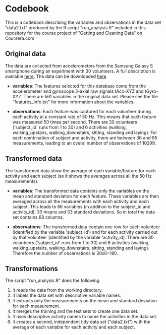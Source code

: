 # Codebook

This is a codebook describing the variables and observations in the data set "data2.txt" produced by the R script "run_analysis.R" included in this repository for the course project of "Getting and Cleaning Data" on Coursera.com

## Original data
The data are collected from accelerometers from the Samsung Galaxy S smartphone during an experiment with 30 volunteers. A full description is available [here](http://archive.ics.uci.edu/ml/datasets/Human+Activity+Recognition+Using+Smartphones). The data can be downloaded [here](https://d396qusza40orc.cloudfront.net/getdata%2Fprojectfiles%2FUCI%20HAR%20Dataset.zip).

- **variables**: The features selected for this database come from the accelerometer and gyroscope 3-axial raw signals tAcc-XYZ and tGyro-XYZ. There are 561 variables in the original data set. Please see the file "features_info.txt" for more information about the variables.

- **observations**: Each feature was captured for each volunteer during each activity at a constant rate of 50 Hz. This means that each feature was measured 50 times per second. There are 30 volunteers ('subject_id' runs from 1 to 30) and 6 activities (walking, walking_upstairs, walking_downstairs, sitting, standing and laying). For each combination of subject and activity, there are between 36 and 95 measurements, leading to an overal number of observations of 10299.

## Transformed data
The transformed data show the average of each variable/feature for each activity and each subject (so it shows the averages across all the 50 Hz measurements). 

- **variables**: The transformed data contains only the variables on the mean and standard deviation for each feature. These variables are then averaged across all the measurements with each activity and each subject. This leads to 66 variables (in addition to the subject_id and activity_id): 33 means and 33 standard deviations. So in total the data set contains 68 columns.

- **observations**: The transformed data contain one row for each volunteer (identified by the variable 'subject_id') and for each activity carried out by that volunteer (identified by the variable 'activity_id). There are 30 volunteers ('subject_id' runs from 1 to 30) and 6 activities (walking, walking_upstairs, walking_downstairs, sitting, standing and laying). Therefore the number of observations is 30x6=180.

## Transformations
The script "run_analysis.R" does the following:

1. It reads the data from the working directory.
2. It labels the data set with descriptive variable names. 
3. It extracts only the measurements on the mean and standard deviation for each measurement. 
4. It merges the training and the test sets to create one data set.
5. It uses descriptive activity names to name the activities in the data set.
6. It creates a second, independent tidy data set ("data2.txt") with the average of each variable for each activity and each subject.